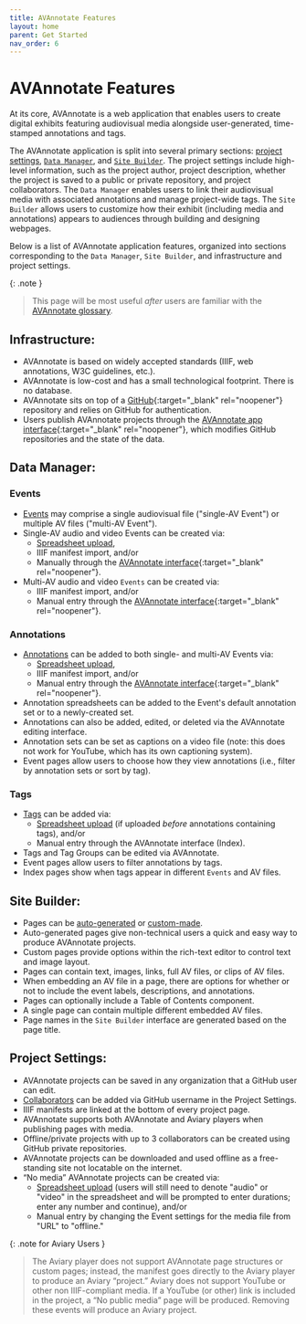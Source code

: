 ```yaml
---
title: AVAnnotate Features
layout: home
parent: Get Started
nav_order: 6
---
```

# AVAnnotate Features

At its core, AVAnnotate is a web application that enables users to create digital exhibits featuring audiovisual media alongside user-generated, time-stamped annotations and tags. 

The AVAnnotate application is split into several primary sections: [project settings](https://avannotate.github.io/documentation/pages/creating_projects/), [`Data Manager`](https://avannotate.github.io/documentation/pages/data-manager/), and [`Site Builder`](https://avannotate.github.io/documentation/pages/site-builder/). The project settings include high-level information, such as the project author, project description, whether the project is saved to a public or private repository, and project collaborators. The `Data Manager` enables users to link their audiovisual media with associated annotations and manage project-wide tags. The `Site Builder` allows users to customize how their exhibit (including media and annotations) appears to audiences through building and designing webpages. 

Below is a list of AVAnnotate application features, organized into sections corresponding to the `Data Manager`, `Site Builder`, and infrastructure and project settings. 

{: .note }
> This page will be most useful *after* users are familiar with the [AVAnnotate glossary](https://avannotate.github.io/documentation/pages/glossary/).

## Infrastructure: 
  - AVAnnotate is based on widely accepted standards (IIIF, web annotations, W3C guidelines, etc.). 
  - AVAnnotate is low-cost and has a small technological footprint. There is no database.
  - AVAnnotate sits on top of a [GitHub](https://github.com/){:target="_blank" rel="noopener"} repository and relies on GitHub for authentication.
  - Users publish AVAnnotate projects through the [AVAnnotate app interface](https://avannotate.netlify.app/en/sign-in){:target="_blank" rel="noopener"}, which modifies GitHub repositories and the state of the data. <br/>

## Data Manager: 
### Events
  - [Events](https://avannotate.github.io/documentation/pages/events/) may comprise a single audiovisual file ("single-AV Event") or multiple AV files ("multi-AV Event"). 
  - Single-AV audio and video Events can be created via:
    - [Spreadsheet upload](https://avannotate.github.io/documentation/pages/templates/),
    - IIIF manifest import, and/or
    - Manually through the [AVAnnotate interface](https://avannotate.netlify.app/en/sign-in){:target="_blank" rel="noopener"}.
  - Multi-AV audio and video `Events` can be created via:
    - IIIF manifest import, and/or
    - Manual entry through the [AVAnnotate interface](https://avannotate.netlify.app/en/sign-in){:target="_blank" rel="noopener"}.

### Annotations
  - [Annotations](https://avannotate.github.io/documentation/pages/annotations/) can be added to both single- and multi-AV Events via:
    - [Spreadsheet upload](https://avannotate.github.io/documentation/pages/templates/),
    - IIIF manifest import, and/or
    - Manual entry through the [AVAnnotate interface](https://avannotate.netlify.app/en/sign-in){:target="_blank" rel="noopener"}.
  - Annotation spreadsheets can be added to the Event's default annotation set or to a newly-created set.
  - Annotations can also be added, edited, or deleted via the AVAnnotate editing interface.
  - Annotation sets can be set as captions on a video file (note: this does not work for YouTube, which has its own captioning system).
  - Event pages allow users to choose how they view annotations (i.e., filter by annotation sets or sort by tag). 

### Tags
 - [Tags](https://avannotate.github.io/documentation/pages/tags/) can be added via:
   - [Spreadsheet upload](https://avannotate.github.io/documentation/pages/templates/) (if uploaded *before* annotations containing tags), and/or
   - Manual entry through the AVAnnotate interface (Index). 
 - Tags and Tag Groups can be edited via AVAnnotate.
 - Event pages allow users to filter annotations by tags.
 - Index pages show when tags appear in different `Events` and AV files.

## Site Builder: 
 - Pages can be [auto-generated](https://avannotate.github.io/documentation/pages/auto/) or [custom-made](https://avannotate.github.io/documentation/pages/custom/).
 - Auto-generated pages give non-technical users a quick and easy way to produce AVAnnotate projects.
 - Custom pages provide options within the rich-text editor to control text and image layout.
 - Pages can contain text, images, links, full AV files, or clips of AV files.
 - When embedding an AV file in a page, there are options for whether or not to include the event labels, descriptions, and annotations.
 - Pages can optionally include a Table of Contents component.
 - A single page can contain multiple different embedded AV files.
 - Page names in the `Site Builder` interface are generated based on the page title.

## Project Settings: 
- AVAnnotate projects can be saved in any organization that a GitHub user can edit.
- [Collaborators](https://avannotate.github.io/documentation/pages/add-collab/) can be added via GitHub username in the Project Settings.
- IIIF manifests are linked at the bottom of every project page.
- AVAnnotate supports both AVAnnotate and Aviary players when publishing pages with media.
- Offline/private projects with up to 3 collaborators can be created using GitHub private repositories.
- AVAnnotate projects can be downloaded and used offline as a free-standing site not locatable on the internet.
- “No media” AVAnnotate projects can be created via:
  - [Spreadsheet upload](https://avannotate.github.io/documentation/pages/templates/) (users will still need to denote "audio" or "video" in the spreadsheet and will be prompted to enter durations; enter any number and continue), and/or
  - Manual entry by changing the Event settings for the media file from "URL" to "offline."

{: .note for Aviary Users }
>  The Aviary player does not support AVAnnotate page structures or custom pages; instead, the manifest goes directly to the Aviary player to produce an Aviary “project.” Aviary does not support YouTube or other non IIIF-compliant media. If a YouTube (or other) link is included in the project, a “No public media” page will be produced. Removing these events will produce an Aviary project.

